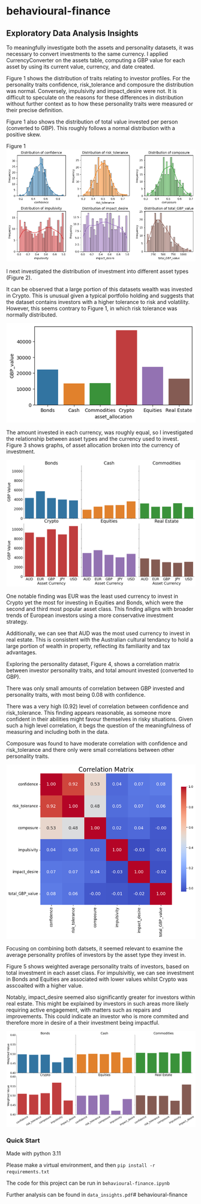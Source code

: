 # behavioural-finance

## Exploratory Data Analysis Insights

To meaningfully investigate both the assets and personality datasets, it was necessary to convert investments to the same currency. I applied CurrencyConverter on the assets table, computing a GBP value for each asset by using its current value, currency, and date created. 

Figure 1 shows the distribution of traits relating to investor profiles.
For the personality traits confidence, risk_tolerance and composure the distribution was normal. Conversely, impulsivity and impact_desire were not. It is difficult to speculate on the reasons for these differences in distribution without further context as to how these personality traits were measured or their precise definition.

Figure 1 also shows the distribution of total value invested per person (converted to GBP). This roughly follows a normal distribution with a positive skew.
 
Figure 1
![](./Images/invested.png)


I next investigated the distribution of investment into different asset types (Figure 2). 

It can be observed that a large portion of this datasets wealth was invested in Crypto. This is unusual given a typical portfolio holding and suggests that the dataset contains investors with a higher tolerance to risk and volatility. However, this seems contrary to Figure 1, in which risk tolerance was normally distributed.

![](./Images/asset%20allocation.png)

The amount invested in each currency, was roughly equal, so I investigated the relationship between asset types and the currency used to invest.
 Figure 3 shows graphs, of asset allocation broken into the currency of investment.

![](./Images/asset_allocation_by_currency.png)

One notable finding was EUR was the least used currency to invest in Crypto yet the most for investing in Equities and Bonds, which were the second and third most popular asset class. This finding alligns with broader trends of European investors using a more conservative investment strategy.

Additionally, we can see that AUD was the most used currency to invest in real estate. This is consistent with the Australian cultural tendancy to hold a large portion of wealth in property, reflecting its familiarity and tax advantages.

Exploring the personality dataset, Figure 4, shows a correlation matrix between investor personality traits, and total amount invested (converted to GBP).

There was only small amounts of correlation between GBP invested and personality traits, with most being 0.08 with confidence.

There was a very high (0.92) level of correlation between confidence and risk_tolerance. This finding appears reasonable, as someone more confident in their abilities might favour themselves in risky situations. Given such a high level correlation, it begs the question of the meaningfulness of measuring and including both in the data.

Composure was found to have moderate correlation with confidence and risk_tolerance and there only were small correlations between other personality traits.

<img src="./Images/personality_heatmap.png" width="600"/>


Focusing on combining both datsets, it seemed relevant to examine the average personality profiles of investors by the asset type they invest in. 

Figure 5 shows weighted average personality traits of investors, based on total investment in each asset class. For impulsivitiy, we can see investment in Bonds and Equities are associated with lower values whilst Crypto was asscoaited with a higher value. 

Notably, impact_desire seemed also significantly greater for investors within real estate. This might be explained by investors in such areas more likely requiring active engagement, with matters such as repairs and improvements. This could indicate an investor who is more commited and therefore more in desire of a their investment being impactful.

![](./Images/personality_asset_type.png)


### Quick Start
Made with python 3.11

Please make a virtual environment, and then `pip install -r requirements.txt`

The code for this project can be run in `behavioural-finance.ipynb`

Further analysis can be found in `data_insights.pdf`# behavioural-finance
